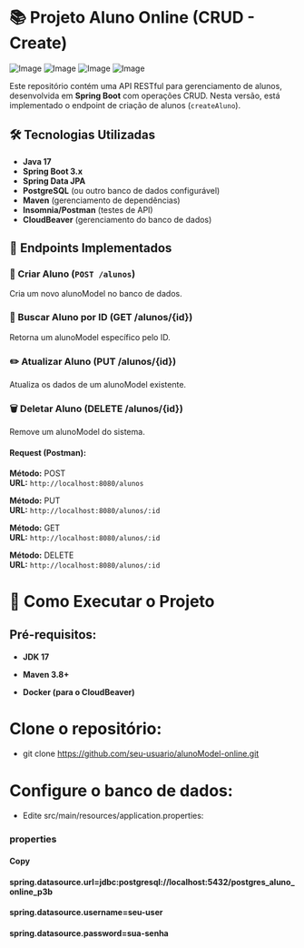 # 📚 Projeto Aluno Online (CRUD - Create)

![Image](https://github.com/user-attachments/assets/cfcec220-e37c-4cac-9da2-dd52a9e646d0)
![Image](https://github.com/user-attachments/assets/f03b60ba-f73d-4a46-bede-140af010d072)
![Image](https://github.com/user-attachments/assets/d8345046-acca-4431-a181-04172f61658f)
![Image](https://github.com/user-attachments/assets/644a246e-c32d-4eb2-89f1-6d3c05f9e67c)


Este repositório contém uma API RESTful para gerenciamento de alunos, desenvolvida em **Spring Boot** com operações CRUD. Nesta versão, está implementado o endpoint de criação de alunos (`createAluno`).

## 🛠 Tecnologias Utilizadas
- **Java 17**
- **Spring Boot 3.x**
- **Spring Data JPA**
- **PostgreSQL** (ou outro banco de dados configurável)
- **Maven** (gerenciamento de dependências)
- **Insomnia/Postman** (testes de API)
- **CloudBeaver** (gerenciamento do banco de dados)

## 📌 Endpoints Implementados

### 🔹 Criar Aluno (`POST /alunos`)
Cria um novo alunoModel no banco de dados.

### 🔎 Buscar Aluno por ID (GET /alunos/{id})
Retorna um alunoModel específico pelo ID.

### ✏️ Atualizar Aluno (PUT /alunos/{id})
Atualiza os dados de um alunoModel existente.

### 🗑️ Deletar Aluno (DELETE /alunos/{id})
Remove um alunoModel do sistema.

#### Request (Postman):

**Método:** POST  
**URL:** `http://localhost:8080/alunos`  

**Método:** PUT  
**URL:** `http://localhost:8080/alunos/:id`

**Método:** GET  
**URL:** `http://localhost:8080/alunos/:id`

**Método:** DELETE  
**URL:** `http://localhost:8080/alunos/:id`

# 🚀 Como Executar o Projeto

## Pré-requisitos:

- **JDK 17**

- **Maven 3.8+**

- **Docker (para o CloudBeaver)**

# Clone o repositório:

- git clone https://github.com/seu-usuario/alunoModel-online.git

# Configure o banco de dados:

- Edite src/main/resources/application.properties:

### properties
#### Copy
#### spring.datasource.url=jdbc:postgresql://localhost:5432/postgres_aluno_online_p3b
#### spring.datasource.username=seu-user
#### spring.datasource.password=sua-senha 
